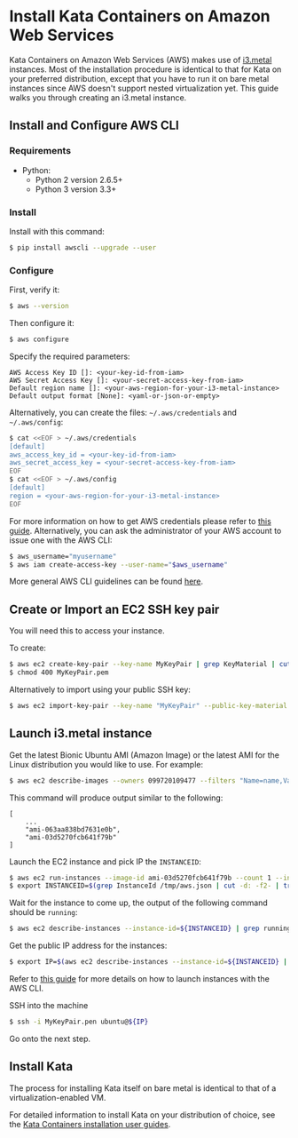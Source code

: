 # Install Kata Containers on Amazon Web Services

Kata Containers on Amazon Web Services (AWS) makes use of [i3.metal](https://aws.amazon.com/ec2/instance-types/i3/) instances. Most of the installation procedure is identical to that for Kata on your preferred distribution, except that you have to run it on bare metal instances since AWS doesn't support nested virtualization yet. This guide walks you through creating an i3.metal instance.

## Install and Configure AWS CLI

### Requirements

* Python:
  * Python 2 version 2.6.5+
  * Python 3 version 3.3+

### Install

Install with this command:

```bash
$ pip install awscli --upgrade --user
```

### Configure

First, verify it:

```bash
$ aws --version
```

Then configure it:

```bash
$ aws configure
```

Specify the required parameters:

```
AWS Access Key ID []: <your-key-id-from-iam>
AWS Secret Access Key []: <your-secret-access-key-from-iam>
Default region name []: <your-aws-region-for-your-i3-metal-instance>
Default output format [None]: <yaml-or-json-or-empty>
```

Alternatively, you can create the files: `~/.aws/credentials` and `~/.aws/config`:

```bash
$ cat <<EOF > ~/.aws/credentials
[default]
aws_access_key_id = <your-key-id-from-iam>
aws_secret_access_key = <your-secret-access-key-from-iam>
EOF
$ cat <<EOF > ~/.aws/config
[default]
region = <your-aws-region-for-your-i3-metal-instance>
EOF
```

For more information on how to get AWS credentials please refer to [this guide](https://docs.aws.amazon.com/IAM/latest/UserGuide/id_credentials_access-keys.html). Alternatively, you can ask the administrator of your AWS account to issue one with the AWS CLI:

```sh
$ aws_username="myusername"
$ aws iam create-access-key --user-name="$aws_username"
```

More general AWS CLI guidelines can be found [here](https://docs.aws.amazon.com/cli/latest/userguide/installing.html).

## Create or Import an EC2 SSH key pair

You will need this to access your instance.

To create:

```bash
$ aws ec2 create-key-pair --key-name MyKeyPair | grep KeyMaterial | cut -d: -f2- | tr -d ' \n\"\,' > MyKeyPair.pem
$ chmod 400 MyKeyPair.pem
```

Alternatively to import using your public SSH key:

```bash
$ aws ec2 import-key-pair --key-name "MyKeyPair" --public-key-material file://MyKeyPair.pub
```

## Launch i3.metal instance

Get the latest Bionic Ubuntu AMI (Amazon Image) or the latest AMI for the Linux distribution you would like to use. For example:

```bash
$ aws ec2 describe-images --owners 099720109477 --filters "Name=name,Values=ubuntu/images/hvm-ssd/ubuntu-bionic-18.04-amd64-server*" --query 'sort_by(Images, &CreationDate)[].ImageId '
```

This command will produce output similar to the following:

```
[
    ...
    "ami-063aa838bd7631e0b",
    "ami-03d5270fcb641f79b"
]
```

Launch the EC2 instance and pick IP the `INSTANCEID`:

```bash
$ aws ec2 run-instances --image-id ami-03d5270fcb641f79b --count 1 --instance-type i3.metal --key-name MyKeyPair --associate-public-ip-address > /tmp/aws.json
$ export INSTANCEID=$(grep InstanceId /tmp/aws.json | cut -d: -f2- | tr -d ' \n\"\,')
```

Wait for the instance to come up, the output of the following command should be `running`:

```bash
$ aws ec2 describe-instances --instance-id=${INSTANCEID} | grep running | cut -d: -f2- | tr -d ' \"\,'
```

Get the public IP address for the instances:

```bash
$ export IP=$(aws ec2 describe-instances --instance-id=${INSTANCEID} | grep PublicIpAddress | cut -d: -f2- | tr -d ' \n\"\,')
```

Refer to [this guide](https://docs.aws.amazon.com/cli/latest/userguide/cli-ec2-launch.html) for more details on how to launch instances with the AWS CLI.

SSH into the machine

```bash
$ ssh -i MyKeyPair.pen ubuntu@${IP}
```

Go onto the next step.

## Install Kata

The process for installing Kata itself on bare metal is identical to that of a virtualization-enabled VM.

For detailed information to install Kata on your distribution of choice, see the [Kata Containers installation user guides](../install/README.md).
